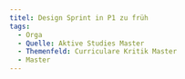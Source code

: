 ```yaml
---
titel: Design Sprint in P1 zu früh
tags:
  - Orga
  - Quelle: Aktive Studies Master
  - Themenfeld: Curriculare Kritik Master
  - Master
---
```

